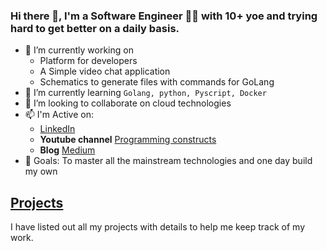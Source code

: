 ### Hi there 👋, I'm a Software Engineer :man_technologist: with 10+ yoe and trying hard to get better on a daily basis.

- 🔭 I’m currently working on 
  - Platform for developers 
  - A Simple video chat application
  - Schematics to generate files with commands for GoLang
- 🌱 I’m currently learning `Golang, python, Pyscript, Docker`
- 👯 I’m looking to collaborate on cloud technologies
- 📫 I'm Active on: 
  - [LinkedIn](https://www.linkedin.com/in/vkbharadwazkopalle)
  - **Youtube channel** [Programming constructs](https://www.youtube.com/@ProgrammingConstructs)  
  - **Blog** [Medium](https://vkbharadwazkopalle.medium.com/)
- 🎯 Goals: To master all the mainstream technologies and one day build my own 

## [Projects](./PROJECTS.MD)

I have listed out all my projects with details to help me keep track of my work.  


